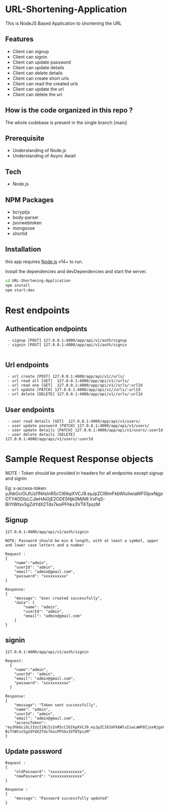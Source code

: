 # URL-Shortening-Application
This is NodeJS Based Application to shortening the URL

## Features
* Client can signup 
* Client can signin
* Client can update password
* Client can update details
* Client can delete details
* Client can create short urls
* Client can read the created urls
* Client can update the url
* Client can delete the url

## How is the code organized in this repo ?
The whole codebase is present in the single branch [main]

## Prerequisite
- Understanding of Node.js
- Understanding of Async Await

## Tech
- Node.js

## NPM Packages
- bcryptjs
- body-parser
- jsonwebtoken
- mongoose
- shortid
## Installation

this app requires [Node.js](https://nodejs.org/) v14+ to run.

Install the dependencies and devDependencies and start the server.

```sh
cd URL-Shortening-Application
npm install
npm start:dev
```

# Rest endpoints

## Authentication endpoints
```
 - signup [POST] 127.0.0.1:4000/app/api/v1/auth/signup
 - signin [POST] 127.0.0.1:4000/app/api/v1/auth/signin
 
```

## Url endpoints
```
 - url create [POST] 127.0.0.1:4000/app/api/v1//urls/
 - url read all [GET]  127.0.0.1:4000/app/api/v1//urls/
 - url read one [GET]  127.0.0.1:4000/app/api/v1//urls/:urlId
 - url update [PATCH] 127.0.0.1:4000/app/api/v1//urls/:urlId
 - url delete [DELETE] 127.0.0.1:4000/app/api/v1//urls/:urlId
```

## User endpoints

```
 - user read details [GET]  127.0.0.1:4000/app/api/v1/users/
 - user update password [PATCH] 127.0.0.1:4000/app/api/v1/users/
 - user update details [PATCH] 127.0.0.1:4000/app/api/v1/users/:userId
 - user delete details [DELETE] 127.0.0.1:4000/app/api/v1/users/:userId
```

# Sample Request Response objects

NOTE : Token should be provided in headers for all endpoints except signup and signin

Eg: 
x-access-token: yJhbGciOiJIUzI1NiIsInR5cCI6IkpXVCJ9.eyJpZCI6ImFkbWluIiwiaWF0IjoxNjgxOTY4ODIzLCJleHAiOjE2ODE5Njk0MjN9.VxFqS-    BiYtWtsv5gZdYdX2Tds7koiPFhkx3VT6TpszM

## Signup 
```
127.0.0.1:4000/app/api/v1/auth/signin

NOTE: Password should be min 8 length, with at least a symbol, upper and lower case letters and a number 

Request :   
{
    "name":"admin",
    "userId": "admin",
    "email": "admin@gmail.com",
    "password": "xxxxxxxxxx"
}

Response: 
{
    "message": "User created successfully",
    "data": {
        "name": "admin",
        "userId": "admin",
        "email": "admin@gmail.com"
    }
}

```
## signin

```
127.0.0.1:4000/app/api/v1/auth/signin

Request: 
  {
    "name":"admin",
    "userId": "admin",
    "email": "admin@gmail.com",
    "password": "xxxxxxxxxxx"
  }

Response: 
{
    "message": "Token sent successfully",
    "name": "admin",
    "userId": "admin",
    "email": "admin@gmail.com",
    "accessToken": "eyJhbGciOiJIUzI1NiIsInR5cCI6IkpXVCJ9.eyJpZCI6ImFkbWluIiwiaWF0IjoxNjgxOTY4ODIzLCJleHAiOjE2ODE5Njk0MjN9.VxFqS-    BiYtWtsv5gZdYdX2Tds7koiPFhkx3VT6TpszM"
}

```

## Update password
```
Request : 
{
    "oldPassword": "xxxxxxxxxxxxxx",
    "newPassword": "xxxxxxxxxxxxxx"
}

Response :
{
    "message": "Password successfully updated"
}

```
